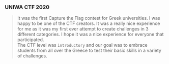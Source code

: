 ### UNIWA CTF 2020
> It was the first Capture the Flag contest for Greek universities. I was happy to be one of the CTF creators. It was a really nice experience for me as it was my first ever attempt to create challenges in 3 different categories. I hope it was a nice experience for everyone that participated.  
The CTF level was `introductory` and our goal was to embrace students from all over the Greece to test their basic skills in a variety of challenges. 
